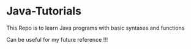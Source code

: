# Java-Tutorials

This Repo is to learn Java programs with basic syntaxes and functions 

Can be useful for my future reference !!!